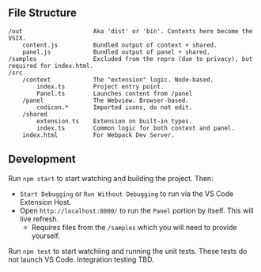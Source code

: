 ## File Structure

```
/out                    Aka 'dist' or 'bin'. Contents here become the VSIX.
    content.js          Bundled output of context + shared.
    panel.js            Bundled output of panel + shared.
/samples                Excluded from the repro (due to privacy), but required for index.html.
/src
    /context            The "extension" logic. Node-based.
        index.ts        Project entry point.
        Panel.ts        Launches content from /panel
    /panel              The Webview. Browser-based.
        codicon.*       Imported icons, do not edit.
    /shared
        extension.ts    Extension on built-in types.
        index.ts        Common logic for both context and panel.
    index.html          For Webpack Dev Server.
```

## Development

Run `npm start` to start watching and building the project. Then:
* `Start Debugging` or `Run Without Debugging` to run via the VS Code Extension Host.
* Open `http://localhost:8000/` to run the `Panel` portion by itself. This will live refresh.
  * Requires files from the `/samples` which you will need to provide yourself.

Run `npm test` to start watchiing and running the unit tests. These tests do not launch VS Code. Integration testing TBD.
